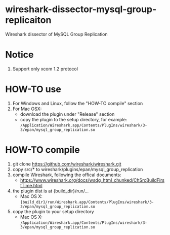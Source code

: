 # wireshark-dissector-mysql-group-replicaiton

Wireshark dissector of MySQL Group Replication

# Notice

1. Support only xcom 1.2 protocol

# HOW-TO use

1. For Windows and Linux, follow the "HOW-TO compile" section
2. For Mac OSX:
	- download the plugin under "Release" section
	- copy the plugin to the setup directory, for example: `/Application/Wireshark.app/Contents/PlugIns/wireshark/3-3/epan/mysql_group_replication.so`

# HOW-TO compile

1. git clone https://github.com/wireshark/wireshark.git
2. copy src/* to wireshark/plugins/epan/mysql_group_replication
3. compile Wireshark, following the offical documents:
	* https://www.wireshark.org/docs/wsdg_html_chunked/ChSrcBuildFirstTime.html
4. the plugin dist is at {build_dir}/run/... 
	- Mac OS X: `{build_dir}/run/Wireshark.app/Contents/PlugIns/wireshark/3-3/epan/mysql_group_replication.so`
5. copy the plugin to your setup directory
	- Mac OS X: `/Application/Wireshark.app/Contents/PlugIns/wireshark/3-3/epan/mysql_group_replication.so`